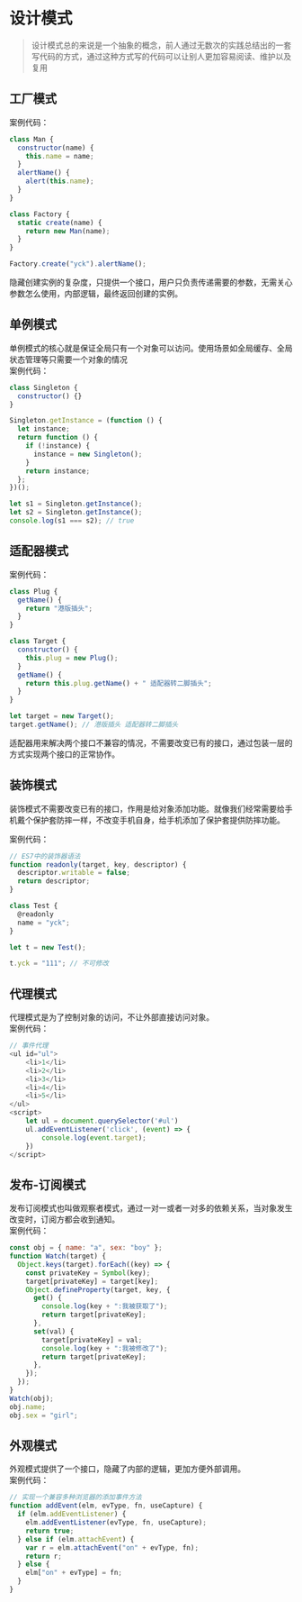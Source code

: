 # 设计模式

> 设计模式总的来说是一个抽象的概念，前人通过无数次的实践总结出的一套写代码的方式，通过这种方式写的代码可以让别人更加容易阅读、维护以及复用

## 工厂模式

案例代码：

```js
class Man {
  constructor(name) {
    this.name = name;
  }
  alertName() {
    alert(this.name);
  }
}

class Factory {
  static create(name) {
    return new Man(name);
  }
}

Factory.create("yck").alertName();
```

隐藏创建实例的复杂度，只提供一个接口，用户只负责传递需要的参数，无需关心参数怎么使用，内部逻辑，最终返回创建的实例。

## 单例模式

单例模式的核心就是保证全局只有一个对象可以访问。使用场景如全局缓存、全局状态管理等只需要一个对象的情况  
案例代码：

```js
class Singleton {
  constructor() {}
}

Singleton.getInstance = (function () {
  let instance;
  return function () {
    if (!instance) {
      instance = new Singleton();
    }
    return instance;
  };
})();

let s1 = Singleton.getInstance();
let s2 = Singleton.getInstance();
console.log(s1 === s2); // true
```

## 适配器模式

案例代码：

```js
class Plug {
  getName() {
    return "港版插头";
  }
}

class Target {
  constructor() {
    this.plug = new Plug();
  }
  getName() {
    return this.plug.getName() + " 适配器转二脚插头";
  }
}

let target = new Target();
target.getName(); // 港版插头 适配器转二脚插头
```

适配器用来解决两个接口不兼容的情况，不需要改变已有的接口，通过包装一层的方式实现两个接口的正常协作。

## 装饰模式

装饰模式不需要改变已有的接口，作用是给对象添加功能。就像我们经常需要给手机戴个保护套防摔一样，不改变手机自身，给手机添加了保护套提供防摔功能。

案例代码：

```js
// ES7中的装饰器语法
function readonly(target, key, descriptor) {
  descriptor.writable = false;
  return descriptor;
}

class Test {
  @readonly
  name = "yck";
}

let t = new Test();

t.yck = "111"; // 不可修改
```

## 代理模式

代理模式是为了控制对象的访问，不让外部直接访问对象。  
案例代码：

```js
// 事件代理
<ul id="ul">
    <li>1</li>
    <li>2</li>
    <li>3</li>
    <li>4</li>
    <li>5</li>
</ul>
<script>
    let ul = document.querySelector('#ul')
    ul.addEventListener('click', (event) => {
        console.log(event.target);
    })
</script>
```

## 发布-订阅模式

发布订阅模式也叫做观察者模式，通过一对一或者一对多的依赖关系，当对象发生改变时，订阅方都会收到通知。  
案例代码：

```js
const obj = { name: "a", sex: "boy" };
function Watch(target) {
  Object.keys(target).forEach((key) => {
    const privateKey = Symbol(key);
    target[privateKey] = target[key];
    Object.defineProperty(target, key, {
      get() {
        console.log(key + ":我被获取了");
        return target[privateKey];
      },
      set(val) {
        target[privateKey] = val;
        console.log(key + ":我被修改了");
        return target[privateKey];
      },
    });
  });
}
Watch(obj);
obj.name;
obj.sex = "girl";
```

## 外观模式

外观模式提供了一个接口，隐藏了内部的逻辑，更加方便外部调用。  
案例代码：

```js
// 实现一个兼容多种浏览器的添加事件方法
function addEvent(elm, evType, fn, useCapture) {
  if (elm.addEventListener) {
    elm.addEventListener(evType, fn, useCapture);
    return true;
  } else if (elm.attachEvent) {
    var r = elm.attachEvent("on" + evType, fn);
    return r;
  } else {
    elm["on" + evType] = fn;
  }
}
```
